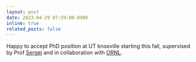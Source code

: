 ```yaml
---
layout: post
date: 2023-04-29 07:59:00-0400
inline: true
related_posts: false
---
```


Happy to accept PhD position at UT knoxville starting this fall, supervised by Prof [Sergei](https://scholar.google.co.in/citations?user=-cuxoSQAAAAJ&hl=en) and in collaboration with [ORNL](https://www.ornl.gov/).
